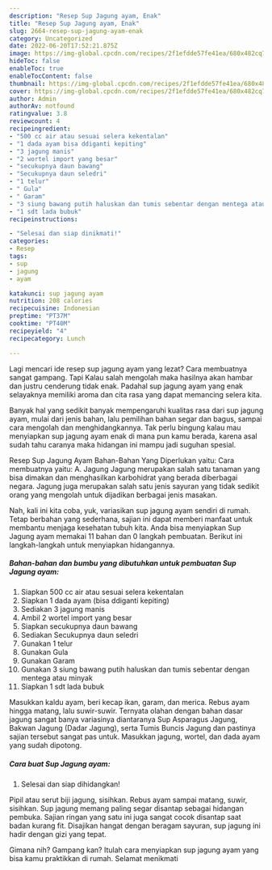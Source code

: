 ```yaml
---
description: "Resep Sup Jagung ayam, Enak"
title: "Resep Sup Jagung ayam, Enak"
slug: 2664-resep-sup-jagung-ayam-enak
category: Uncategorized
date: 2022-06-20T17:52:21.875Z
image: https://img-global.cpcdn.com/recipes/2f1efdde57fe41ea/680x482cq70/sup-jagung-ayam-foto-resep-utama.jpg
hideToc: false
enableToc: true
enableTocContent: false
thumbnail: https://img-global.cpcdn.com/recipes/2f1efdde57fe41ea/680x482cq70/sup-jagung-ayam-foto-resep-utama.jpg
cover: https://img-global.cpcdn.com/recipes/2f1efdde57fe41ea/680x482cq70/sup-jagung-ayam-foto-resep-utama.jpg
author: Admin
authorAv: notfound
ratingvalue: 3.8
reviewcount: 4
recipeingredient:
- "500 cc air atau sesuai selera kekentalan"
- "1 dada ayam bisa ddiganti kepiting"
- "3 jagung manis"
- "2 wortel import yang besar"
- "secukupnya daun bawang"
- "Secukupnya daun seledri"
- "1 telur"
- " Gula"
- " Garam"
- "3 siung bawang putih haluskan dan tumis sebentar dengan mentega atau minyak"
- "1 sdt lada bubuk"
recipeinstructions:

- "Selesai dan siap dinikmati!"
categories:
- Resep
tags:
- sup
- jagung
- ayam

katakunci: sup jagung ayam 
nutrition: 208 calories
recipecuisine: Indonesian
preptime: "PT37M"
cooktime: "PT40M"
recipeyield: "4"
recipecategory: Lunch

---
```



Lagi mencari ide resep sup jagung ayam yang lezat? Cara membuatnya sangat gampang. Tapi Kalau salah mengolah maka hasilnya akan hambar dan justru cenderung tidak enak. Padahal sup jagung ayam yang enak selayaknya memiliki aroma dan cita rasa yang dapat memancing selera kita.


Banyak hal yang sedikit banyak mempengaruhi kualitas rasa dari sup jagung ayam, mulai dari jenis bahan, lalu pemilihan bahan segar dan bagus, sampai cara mengolah dan menghidangkannya. Tak perlu bingung kalau mau menyiapkan sup jagung ayam enak di mana pun kamu berada, karena asal sudah tahu caranya maka hidangan ini mampu jadi suguhan spesial.

Resep Sup Jagung Ayam Bahan-Bahan Yang Diperlukan yaitu: Cara membuatnya yaitu: A. Jagung Jagung merupakan salah satu tanaman yang bisa dimakan dan menghasilkan karbohidrat yang berada diberbagai negara. Jagung juga merupakan salah satu jenis sayuran yang tidak sedikit orang yang mengolah untuk dijadikan berbagai jenis masakan.


Nah, kali ini kita coba, yuk, variasikan sup jagung ayam sendiri di rumah. Tetap berbahan yang sederhana, sajian ini dapat memberi manfaat untuk membantu menjaga kesehatan tubuh kita. Anda bisa menyiapkan Sup Jagung ayam memakai 11 bahan dan 0 langkah pembuatan. Berikut ini langkah-langkah untuk menyiapkan hidangannya.

<!--inarticleads1-->

##### Bahan-bahan dan bumbu yang dibutuhkan untuk pembuatan Sup Jagung ayam:

1. Siapkan 500 cc air atau sesuai selera kekentalan
1. Siapkan 1 dada ayam (bisa ddiganti kepiting)
1. Sediakan 3 jagung manis
1. Ambil 2 wortel import yang besar
1. Siapkan secukupnya daun bawang
1. Sediakan Secukupnya daun seledri
1. Gunakan 1 telur
1. Gunakan  Gula
1. Gunakan  Garam
1. Gunakan 3 siung bawang putih haluskan dan tumis sebentar dengan mentega atau minyak
1. Siapkan 1 sdt lada bubuk


Masukkan kaldu ayam, beri kecap ikan, garam, dan merica. Rebus ayam hingga matang, lalu suwir-suwir. Ternyata olahan dengan bahan dasar jagung sangat banya variasinya diantaranya Sup Asparagus Jagung, Bakwan Jagung (Dadar Jagung), serta Tumis Buncis Jagung dan pastinya sajian tersebut sangat pas untuk. Masukkan jagung, wortel, dan dada ayam yang sudah dipotong. 

<!--inarticleads2-->

##### Cara buat Sup Jagung ayam:


1. Selesai dan siap dihidangkan!

Pipil atau serut biji jagung, sisihkan. Rebus ayam sampai matang, suwir, sisihkan. Sup jagung memang paling segar disantap sebagai hidangan pembuka. Sajian ringan yang satu ini juga sangat cocok disantap saat badan kurang fit. Disajikan hangat dengan beragam sayuran, sup jagung ini hadir dengan gizi yang tepat. 

Gimana nih? Gampang kan? Itulah cara menyiapkan sup jagung ayam yang bisa kamu praktikkan di rumah. Selamat menikmati
